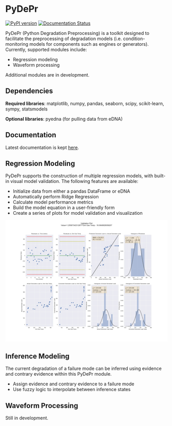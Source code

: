 # PyDePr
[![PyPI version](https://badge.fury.io/py/pydepr.svg)](https://badge.fury.io/py/pydepr)
[![Documentation Status](https://readthedocs.org/projects/pydepr/badge/?version=latest)](http://pydepr.readthedocs.io/en/latest/?badge=latest)

PyDePr (Python Degradation Preprocessing) is a toolkit designed to facilitate
the preprocessing of degradation models (i.e. condition-monitoring models for
components such as engines or generators). Currently, supported modules 
include:

* Regression modeling
* Waveform processing

Additional modules are in development.

## Dependencies
**Required libraries**: matplotlib, numpy, pandas, seaborn, scipy, 
scikit-learn, sympy, statsmodels

**Optional libraries**: pyedna (for pulling data from eDNA)

## Documentation
Latest documentation is kept [here](https://pydepr.readthedocs.io/en/latest/).

## Regression Modeling
PyDePr supports the construction of multiple regression models, with built-in
visual model validation. The following features are available:

* Initialize data from either a pandas DataFrame or eDNA
* Automatically perform Ridge Regression
* Calculate model performance metrics
* Build the model equation in a user-friendly form
* Create a series of plots for model validation and visualization

![Regression](/images/Regression.jpg)

## Inference Modeling
The current degradation of a failure mode can be inferred using evidence and
contrary evidence within this PyDePr module.

* Assign evidence and contrary evidence to a failure mode
* Use fuzzy logic to interpolate between inference states

## Waveform Processing
Still in development.
